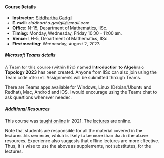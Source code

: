 #### Course Details
  
* __Instructor:__ [Siddhartha Gadgil](https://math.iisc.ac.in/~gadgil)
* __E-mail:__ _siddhartha.gadgil@gmail.com_
* __Office:__ N-15, Department of Mathematics, IISc.
* __Timing:__ Monday, Wednesday, Friday 10:00 - 11:00 am.
* __Venue:__ LH-5, Department of Mathematics, IISc.
* __First meeting:__ Wednesday, August 2, 2023.

##### Microsoft Teams details

A Team for this course (within IISc) named __Introduction to Algebraic Topology 2023__ has been created. Anyone from IISc can also join using the Team code `u1hkivl`. Assignments will be submitted through Teams. 

There are Teams apps available for Windows, Linux (Debian/Ubuntu and Redhat), Mac, Android and iOS. I would encourage using the Teams chat to ask questions whenever needed.  

##### Additional Resources

This course was [taught online](https://math.iisc.ac.in/~gadgil/introduction-algebraic-topology-2020/index.html) in 2021. The [lectures](https://math.iisc.ac.in/~gadgil/introduction-algebraic-topology-2020/all-lectures/) are online.

Note that students are responsible for all the material covered in the lectures this semester, which is likely to be more than that in the above resources. Experience also suggests that offline lectures are more effective. Thus, it is wise to use the above as supplements, not substitutes, for the lectures.
